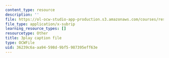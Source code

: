 ```yaml
---
content_type: resource
description: ''
file: https://ol-ocw-studio-app-production.s3.amazonaws.com/courses/res-8-007-cosmic-origin-of-the-chemical-elements-fall-2019/36239c6aaa94598d9bf5987395eff63e_lEnolaQmkMw.vtt
file_type: application/x-subrip
learning_resource_types: []
resourcetype: Other
title: 3play caption file
type: OCWFile
uid: 36239c6a-aa94-598d-9bf5-987395eff63e
---
```

